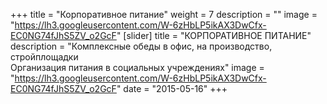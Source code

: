 +++
title = "Корпоративное питание"
weight = 7
description = ""
image = "https://lh3.googleusercontent.com/W-6zHbLP5ikAX3DwCfx-EC0NG74fJhS5ZV_o2GcF"
[slider]
  title = "КОРПОРАТИВНОЕ ПИТАНИЕ" 
  description = "Комплексные обеды в офис, на производство, стройплощадки <br> Организация питания в социальных учреждениях"
  image = "https://lh3.googleusercontent.com/W-6zHbLP5ikAX3DwCfx-EC0NG74fJhS5ZV_o2GcF"
date = "2015-05-16"
+++
